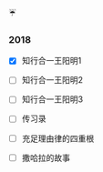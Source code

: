 

:umbrella:

### 2018 

- [x] 知行合一王阳明1
- [ ] 知行合一王阳明2
- [ ] 知行合一王阳明3
- [ ] 传习录
- [ ] 充足理由律的四重根
- [ ] 撒哈拉的故事

